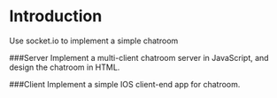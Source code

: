 # Introduction
Use socket.io to implement a simple chatroom<br>

###Server
Implement a multi-client chatroom server in JavaScript, and design the chatroom in HTML.<br>

###Client
Implement a simple IOS client-end app for chatroom.<br>

